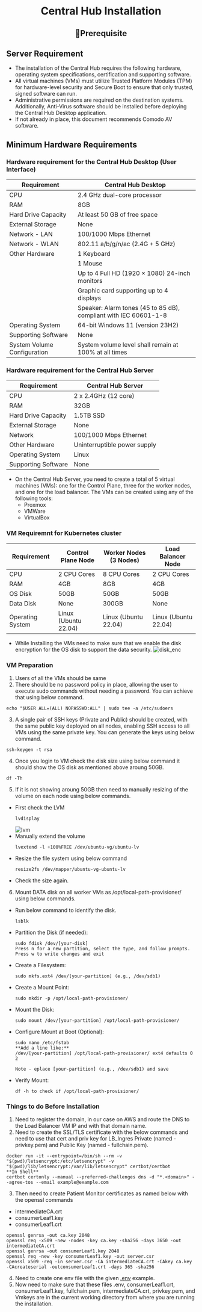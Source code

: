 <div align="center">
<h1>Central Hub Installation</h1>
<h2> 📑Prerequisite </h2>
</div>

## Server Requirement

- The installation of the Central Hub requires the following hardware, operating system specifications, certification and supporting software.
- All virtual machines (VMs) must utilize Trusted Platform Modules (TPM) for hardware-level security and Secure Boot to ensure that only trusted, signed software can run.
- Administrative permissions are required on the destination systems. Additionally, Anti-Virus software should be installed before deploying the Central Hub Desktop application.
- If not already in place, this document recommends Comodo AV software.

## Minimum Hardware Requirements

### Hardware requirement for the Central Hub Desktop (User Interface)

| Requirement  | Central Hub Desktop |
| ------------- | ------------- |
| CPU  | 2.4 GHz dual-core processor  |
| RAM  | 8GB  |
| Hard Drive Capacity  | At least 50 GB of free space |
| External Storage  | None  |
| Network - LAN | 100/1000 Mbps Ethernet  |
| Network - WLAN | 802.11 a/b/g/n/ac (2.4G + 5 GHz)  |
| Other Hardware  | 1 Keyboard  |
|| 1 Mouse  |
|| Up to 4 Full HD (1920 × 1080) 24-inch monitors |
|| Graphic card supporting up to 4 displays |
|| Speaker: Alarm tones (45 to 85 dB), compliant with IEC 60601-1-8 |
| Operating System  | 64-bit Windows 11 (version 23H2)  |
| Supporting Software  | None  |
| System Volume Configuration	| System volume level shall remain at 100% at all times |


### Hardware requirement for the Central Hub Server

| Requirement  | Central Hub Server |
| ------------- | ------------- |
| CPU  | 2 x 2.4GHz (12 core)  |
| RAM  | 32GB  |
| Hard Drive Capacity  | 1.5TB SSD  |
| External Storage  | None  |
| Network  | 100/1000 Mbps Ethernet  |
| Other Hardware  | Uninterruptible power supply  |
| Operating System  | Linux  |
| Supporting Software  | None  |

- On the Central Hub Server, you need to create a total of 5 virtual machines (VMs): one for the Control Plane, three for the worker nodes, and one for the load balancer. The VMs can be created using any of the following tools:
   - Proxmox
   - VMWare
   - VirtualBox
 
### VM Requiremnt for Kubernetes cluster

| Requirement  | Control Plane Node | Worker Nodes (3 Nodes) | Load Balancer Node |
| ------------- | ------------- | ------------- | ------------- |
| CPU  | 2 CPU Cores  | 8 CPU Cores  | 2 CPU Cores  |
| RAM  | 4GB  | 8GB  | 4GB  |
| OS Disk  | 50GB  | 50GB  | 50GB  |
| Data Disk  | None  | 300GB | None |
| Operating System  | Linux (Ubuntu 22.04) | Linux (Ubuntu 22.04)| Linux (Ubuntu 22.04)|

- While Installing the VMs need to make sure that we enable the disk encryption for the OS disk to support the data security.
  ![disk_enc](https://github.com/user-attachments/assets/2f41d3a9-9ca3-445d-b1a5-63e4d05b3ee9)

### VM Preparation
1. Users of all the VMs should be same
2. There should be no password policy in place, allowing the user to execute sudo commands without needing a password. You can achieve that using below command.
```
echo "$USER ALL=(ALL) NOPASSWD:ALL" | sudo tee -a /etc/sudoers
```
3. A single pair of SSH keys (Private and Public) should be created, with the same public key deployed on all nodes, enabling SSH access to all VMs using the same private key. You can generate the keys using below command.
```
ssh-keygen -t rsa
```
4. Once you login to VM check the disk size using below command it should show the OS disk as mentioned above aroung 50GB.
```
df -Th
```
5. If it is not showing aroung 50GB then need to manually resizing of the volume on each node using below commands.
- First check the LVM
  ```
  lvdisplay
  ```
  ![lvm](https://github.com/user-attachments/assets/6f311dec-9ed9-4bf7-b714-6158572bfbab)
- Manually extend the volume
  ```
  lvextend -l +100%FREE /dev/ubuntu-vg/ubuntu-lv
  ```
- Resize the file system using below command
  ```
  resize2fs /dev/mapper/ubuntu-vg-ubuntu-lv
  ```
- Check the size again.
6. Mount DATA disk on all worker VMs as /opt/local-path-provisioner/ using below commands.
- Run below command to identify the disk.
  ```
  lsblk
  ```
- Partition the Disk (if needed):
  ```
  sudo fdisk /dev/[your-disk]
  Press n for a new partition, select the type, and follow prompts.
  Press w to write changes and exit
  ```
- Create a Filesystem:
  ```
  sudo mkfs.ext4 /dev/[your-partition] (e.g., /dev/sdb1)
  ```
- Create a Mount Point:
  ```
  sudo mkdir -p /opt/local-path-provisioner/
  ```
- Mount the Disk:
  ```
  sudo mount /dev/[your-partition] /opt/local-path-provisioner/
  ```
- Configure Mount at Boot (Optional):
  ```
  sudo nano /etc/fstab
  **Add a line like:**
  /dev/[your-partition] /opt/local-path-provisioner/ ext4 defaults 0 2

  Note - eplace [your-partition] (e.g., /dev/sdb1) and save
  ```
- Verify Mount:
  ```
  df -h to check if /opt/local-path-provisioner/
  ```

### Things to do Before Installation
1. Need to register the domain, in our case on AWS and route the DNS to the Load Balancer VM IP and with that domain name.
2. Need to create the SSL/TLS certificate with the below commands and need to use that cert and priv key for LB_Ingres Private (named - privkey.pem) and Public Key (named - fullchain.pem).
```
docker run -it --entrypoint=/bin/sh --rm -v "$(pwd)/letsencrypt:/etc/letsencrypt" -v "$(pwd)/lib/letsencrypt:/var/lib/letsencrypt" certbot/certbot
**In Shell**
certbot certonly --manual --preferred-challenges dns -d "*.<domain>" --agree-tos --email example@example.com
```
3. Then need to create Patient Monitor certificates as named below with the openssl commands
- intermediateCA.crt
- consumerLeaf1.key
- consumerLeaf1.crt
```
openssl genrsa -out ca.key 2048
openssl req -x509 -new -nodes -key ca.key -sha256 -days 3650 -out intermediateCA.crt
openssl genrsa -out consumerLeaf1.key 2048
openssl req -new -key consumerLeaf1.key -out server.csr
openssl x509 -req -in server.csr -CA intermediateCA.crt -CAkey ca.key -CAcreateserial -outconsumerLeaf1.crt -days 365 -sha256
```
4. Need to create one env file with the given [.env](.env) example.
5. Now need to make sure that these files .env, consumerLeaf1.crt, consumerLeaf1.key, fullchain.pem, intermediateCA.crt, privkey.pem, and Vmkeys are in the current working directory from where you are running the installation.